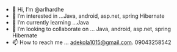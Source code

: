 - 👋 Hi, I’m @arlhardhe
- 👀 I’m interested in ...Java, android, asp.net, spring Hibernate
- 🌱 I’m currently learning ...Java
- 💞️ I’m looking to collaborate on ... Java, android, asp.net, spring Hibernate
- 📫 How to reach me ... adekola1015@gmail.com. 09043258542

<!---
arlhardhe/arlhardhe is a ✨ special ✨ repository because its `README.md` (this file) appears on your GitHub profile.
You can click the Preview link to take a look at your changes.
--->
